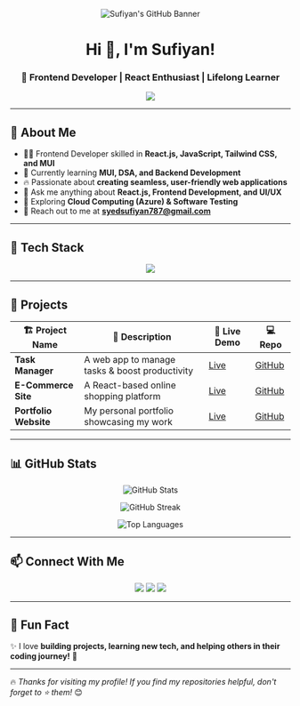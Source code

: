 <!-- Banner Image -->
<p align="center">
  <img src="[https://raw.githubusercontent.com/SufiyanGitHub/SufiyanGitHub/main/banner.png](https://github.com/syedsufyansufi/syedsufyansufi/blob/main/github-header-image%20(1).png?raw=true)" alt="Sufiyan's GitHub Banner">
</p>

<h1 align="center">Hi 👋, I'm Sufiyan!</h1>
<h3 align="center">🚀 Frontend Developer | React Enthusiast | Lifelong Learner</h3>

<p align="center">
  <img src="https://readme-typing-svg.herokuapp.com?color=F77D0E&size=22&center=true&vCenter=true&width=600&lines=Front-End+Developer+%7C+React+JS;Passionate+about+JavaScript+%26+UI%2FUX;Building+amazing+web+experiences!">
</p>

---

## 🌟 **About Me**
- 👨‍💻 Frontend Developer skilled in **React.js, JavaScript, Tailwind CSS, and MUI**  
- 🎯 Currently learning **MUI, DSA, and Backend Development**  
- 🔥 Passionate about **creating seamless, user-friendly web applications**  
- 💬 Ask me anything about **React.js, Frontend Development, and UI/UX**  
- 🌱 Exploring **Cloud Computing (Azure) & Software Testing**  
- 📩 Reach out to me at **syedsufiyan787@gmail.com**  

---

## 🚀 **Tech Stack**
<p align="center">
  <img src="https://skillicons.dev/icons?i=html,css,js,react,tailwind,mui,bootstrap,figma,git,github,vscode,nodejs,mongodb" />
</p>

---

## 📌 **Projects**
| 🏗 Project Name | 📜 Description | 🚀 Live Demo | 💻 Repo |
|---------------|-------------|----------|------|
| **Task Manager** | A web app to manage tasks & boost productivity | [Live](#) | [GitHub](#) |
| **E-Commerce Site** | A React-based online shopping platform | [Live](#) | [GitHub](#) |
| **Portfolio Website** | My personal portfolio showcasing my work | [Live](#) | [GitHub](#) |

---

## 📊 **GitHub Stats**
<p align="center">
  <img src="https://github-readme-stats.vercel.app/api?username=SufiyanGitHub&show_icons=true&theme=tokyonight&hide_border=true" alt="GitHub Stats" />
</p>
<p align="center">
  <img src="https://github-readme-streak-stats.herokuapp.com/?user=SufiyanGitHub&theme=tokyonight&hide_border=true" alt="GitHub Streak" />
</p>
<p align="center">
  <img src="https://github-readme-stats.vercel.app/api/top-langs/?username=SufiyanGitHub&layout=compact&theme=tokyonight&hide_border=true" alt="Top Languages" />
</p>

---

## 📫 **Connect With Me**
<p align="center">
  <a href="https://www.linkedin.com/in/syedsufiyan7/"><img src="https://img.shields.io/badge/LinkedIn-0077B5?style=for-the-badge&logo=linkedin&logoColor=white" /></a>
  <a href="https://x.com/syedsufyan_sufi"><img src="https://img.shields.io/badge/Twitter-1DA1F2?style=for-the-badge&logo=twitter&logoColor=white" /></a>
  <a href="mailto:syedsufiyan787@gmail.com"><img src="https://img.shields.io/badge/Gmail-D14836?style=for-the-badge&logo=gmail&logoColor=white" /></a>
</p>

---

## 🎯 **Fun Fact**
✨ I love **building projects, learning new tech, and helping others in their coding journey!** 🚀

---

🔥 _Thanks for visiting my profile! If you find my repositories helpful, don't forget to ⭐ them!_ 😊


